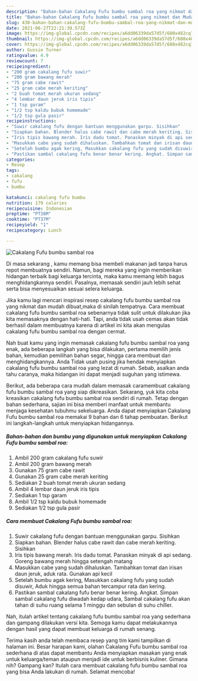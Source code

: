 ```yaml
---
description: "Bahan-bahan Cakalang Fufu bumbu sambal roa yang nikmat dan Mudah Dibuat"
title: "Bahan-bahan Cakalang Fufu bumbu sambal roa yang nikmat dan Mudah Dibuat"
slug: 430-bahan-bahan-cakalang-fufu-bumbu-sambal-roa-yang-nikmat-dan-mudah-dibuat
date: 2021-06-27T22:21:39.573Z
image: https://img-global.cpcdn.com/recipes/a6dd06339da57d5f/680x482cq70/cakalang-fufu-bumbu-sambal-roa-foto-resep-utama.jpg
thumbnail: https://img-global.cpcdn.com/recipes/a6dd06339da57d5f/680x482cq70/cakalang-fufu-bumbu-sambal-roa-foto-resep-utama.jpg
cover: https://img-global.cpcdn.com/recipes/a6dd06339da57d5f/680x482cq70/cakalang-fufu-bumbu-sambal-roa-foto-resep-utama.jpg
author: Gussie Turner
ratingvalue: 4.9
reviewcount: 7
recipeingredient:
- "200 gram cakalang fufu suwir"
- "200 gram bawang merah"
- "75 gram cabe rawit"
- "25 gram cabe merah keriting"
- "2 buah tomat merah ukuran sedang"
- "4 lembar daun jeruk iris tipis"
- "1 tsp garam"
- "1/2 tsp kaldu bubuk homemade"
- "1/2 tsp gula pasir"
recipeinstructions:
- "Suwir cakalang fufu dengan bantuan menggunakan garpu. Sisihkan"
- "Siapkan bahan. Blender halus cabe rawit dan cabe merah keriting. Sisihkan"
- "Iris tipis bawang merah. Iris dadu tomat. Panaskan minyak di api sedang. Goreng bawang merah hingga setengah matang"
- "Masukkan cabe yang sudah dihaluskan. Tambahkan tomat dan irisan daun jeruk, aduk rata. Gunakan api kecil"
- "Setelah bumbu agak kering, Masukkan cakalang fufu yang sudah disuwir, Aduk hingga semua bahan tercampur rata dan kering."
- "Pastikan sambal cakalang fufu benar benar kering. Angkat. Simpan sambal cakalang fufu diwadah kedap udara, Sambal cakalang fufu akan tahan di suhu ruang selama 1 minggu dan sebulan di suhu chiller."
categories:
- Resep
tags:
- cakalang
- fufu
- bumbu

katakunci: cakalang fufu bumbu 
nutrition: 179 calories
recipecuisine: Indonesian
preptime: "PT38M"
cooktime: "PT37M"
recipeyield: "1"
recipecategory: Lunch

---
```



![Cakalang Fufu bumbu sambal roa](https://img-global.cpcdn.com/recipes/a6dd06339da57d5f/680x482cq70/cakalang-fufu-bumbu-sambal-roa-foto-resep-utama.jpg)

Di masa  sekarang , kamu memang bisa membeli makanan jadi tanpa harus repot membuatnya sendiri. Namun, bagi mereka yang ingin memberikan hidangan terbaik bagi keluarga tercinta, maka kamu memang lebih bagus menghidangkannya sendiri. Pasalnya, memasak sendiri jauh lebih sehat serta bisa menyesuaikan sesuai selera keluarga.

Jika kamu lagi mencari inspirasi resep cakalang fufu bumbu sambal roa yang nikmat dan mudah dibuat,maka di sinilah tempatnya. Cara membuat cakalang fufu bumbu sambal roa  sebenarnya tidak sulit untuk dilakukan jika kita memasaknya dengan hati-hati. Tapi, anda tidak usah cemas akan tidak berhasil dalam membuatnya 
karena di artikel ini kita akan mengulas cakalang fufu bumbu sambal roa dengan cermat.  



Nah buat kamu yang ingin memasak cakalang fufu bumbu sambal roa yang enak, ada beberapa langkah yang bisa dilakukan, pertama memilih jenis bahan, kemudian pemilihan bahan segar, hingga cara membuat dan menghidangkannya. Anda Tidak usah pusing jika hendak menyiapkan cakalang fufu bumbu sambal roa yang lezat di rumah. Sebab, asalkan anda  tahu caranya, maka hidangan ini dapat menjadi suguhan yang istimewa.

Berikut, ada beberapa cara mudah dalam memasak caramembuat cakalang fufu bumbu sambal roa yang siap dikreasikan. Sekarang, yuk kita coba kreasikan cakalang fufu bumbu sambal roa sendiri di rumah. Tetap dengan bahan sederhana, sajian ini bisa memberi manfaat untuk membantu menjaga kesehatan tubuhmu sekeluarga. Anda dapat menyiapkan Cakalang Fufu bumbu sambal roa memakai 9 bahan dan 6 tahap pembuatan. Berikut ini langkah-langkah untuk menyiapkan hidangannya.

<!--inarticleads1-->

##### Bahan-bahan dan bumbu yang digunakan untuk menyiapkan Cakalang Fufu bumbu sambal roa:

1. Ambil 200 gram cakalang fufu suwir
1. Ambil 200 gram bawang merah
1. Gunakan 75 gram cabe rawit
1. Gunakan 25 gram cabe merah keriting
1. Sediakan 2 buah tomat merah ukuran sedang
1. Ambil 4 lembar daun jeruk iris tipis
1. Sediakan 1 tsp garam
1. Ambil 1/2 tsp kaldu bubuk homemade
1. Sediakan 1/2 tsp gula pasir




<!--inarticleads2-->

##### Cara membuat Cakalang Fufu bumbu sambal roa:

1. Suwir cakalang fufu dengan bantuan menggunakan garpu. Sisihkan
1. Siapkan bahan. Blender halus cabe rawit dan cabe merah keriting. Sisihkan
1. Iris tipis bawang merah. Iris dadu tomat. Panaskan minyak di api sedang. Goreng bawang merah hingga setengah matang
1. Masukkan cabe yang sudah dihaluskan. Tambahkan tomat dan irisan daun jeruk, aduk rata. Gunakan api kecil
1. Setelah bumbu agak kering, Masukkan cakalang fufu yang sudah disuwir, Aduk hingga semua bahan tercampur rata dan kering.
1. Pastikan sambal cakalang fufu benar benar kering. Angkat. Simpan sambal cakalang fufu diwadah kedap udara, Sambal cakalang fufu akan tahan di suhu ruang selama 1 minggu dan sebulan di suhu chiller.




Nah, itulah artikel tentang  cakalang fufu bumbu sambal roa  yang sederhana dan gampang dilakukan versi kita. Semoga kamu dapat melakukannya dengan hasil yang dapat membuat keluarga di rumah senang. 

Terima kasih anda telah membaca resep yang tim kami tampilkan di halaman ini. Besar harapan kami, olahan  Cakalang Fufu bumbu sambal roa sederhana di atas dapat membantu Anda menyiapkan masakan yang enak untuk keluarga/teman ataupun menjadi ide untuk berbisnis kuliner. Gimana nih? Gampang kan? Itulah cara membuat cakalang fufu bumbu sambal roa yang bisa Anda lakukan di rumah. Selamat mencoba!

